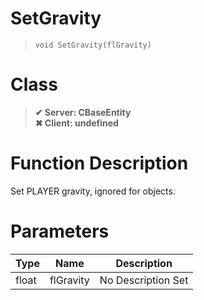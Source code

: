 # SetGravity
> `void SetGravity(flGravity)`
# Class
> __✔ Server: CBaseEntity__  
> __✖ Client: undefined__  
# Function Description
Set PLAYER gravity, ignored for objects.
# Parameters
Type|Name|Description
--|--|--
float|flGravity|No Description Set
